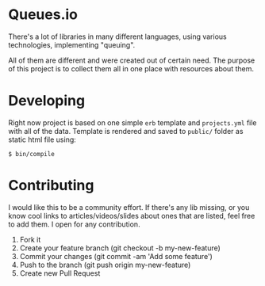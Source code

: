 # Queues.io

There's a lot of libraries in many different languages, using various
technologies, implementing "queuing".

All of them are different and were created out of certain need. The purpose of
this project is to collect them all in one place with resources about them.

# Developing

Right now project is based on one simple `erb` template and `projects.yml` file
with all of the data. Template is rendered and saved to `public/` folder as
static html file using:

```
$ bin/compile
```

# Contributing

I would like this to be a community effort. If there's any lib missing, or you
know cool links to articles/videos/slides about ones that are listed, feel free
to add them. I open for any contribution.

  1. Fork it
  2. Create your feature branch (git checkout -b my-new-feature)
  3. Commit your changes (git commit -am 'Add some feature')
  4. Push to the branch (git push origin my-new-feature)
  5. Create new Pull Request
